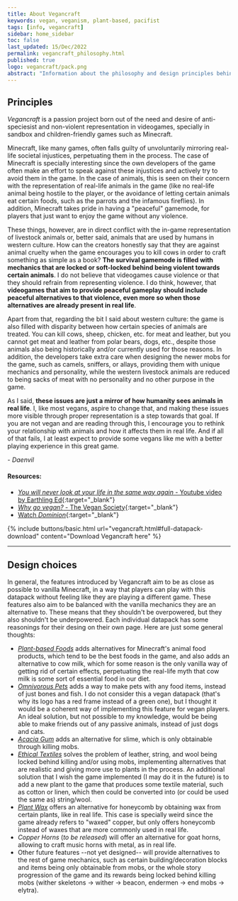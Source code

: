 ```yaml
---
title: About Vegancraft
keywords: vegan, veganism, plant-based, pacifist
tags: [info, vegancraft]
sidebar: home_sidebar
toc: false
last_updated: 15/Dec/2022
permalink: vegancraft_philosophy.html
published: true
logo: vegancraft/pack.png
abstract: "Information about the philosophy and design principles behind the Vegancraft collection."
---
```


## Principles

*Vegancraft* is a passion project born out of the need and desire of anti-speciesist and non-violent representation in videogames, specially in sandbox and children-friendly games such as Minecraft.

Minecraft, like many games, often falls guilty of unvoluntarily mirroring real-life societal injustices, perpetuating them in the process. The case of Minecraft is specially interesting since the own developers of the game often make an effort to speak against these injustices and actively try to avoid them in the game. In the case of animals, this is seen on their concern with the representation of real-life animals in the game (like no real-life animal being hostile to the player, or the avoidance of letting certain animals eat certain foods, such as the parrots and the infamous fireflies). In addition, Minecraft takes pride in having a "peaceful" gamemode, for players that just want to enjoy the game without any violence.

These things, however, are in direct conflict with the in-game representation of livestock animals or, better said, animals that are used by humans in western culture. How can the creators honestly say that they are against animal cruelty when the game encourages you to kill cows in order to craft something as simple as a book? **The survival gamemode is filled with mechanics that are locked or soft-locked behind being violent towards certain animals**. I do not believe that videogames cause violence or that they should refrain from representing violence. I do think, however, that **videogames that aim to provide peaceful gameplay should include peaceful alternatives to that violence, even more so when those alternatives are already present in real life**.

Apart from that, regarding the bit I said about western culture: the game is also filled with disparity between how certain species of animals are treated. You can kill cows, sheep, chicken, etc. for meat and leather, but you cannot get meat and leather from polar bears, dogs, etc., despite those animals also being historically and/or currently used for those reasons. In addition, the developers take extra care when designing the newer mobs for the game, such as camels, sniffers, or allays, providing them with unique mechanics and personality, while the western livestock animals are reduced to being sacks of meat with no personality and no other purpose in the game.

As I said, **these issues are just a mirror of how humanity sees animals in real life**. I, like most vegans, aspire to change that, and making these issues more visible through proper representation is a step towards that goal. If you are not vegan and are reading through this, I encourage you to rethink your relationship with animals and how it affects them in real life. And if all of that fails, I at least expect to provide some vegans like me with a better playing experience in this great game.

\- *Daenvil*

#### Resources:

- [_You will never look at your life in the same way again_ - Youtube video by Earthling Ed](https://youtu.be/Z3u7hXpOm58){:target="_blank"}
- [_Why go vegan?_ - The Vegan Society](https://www.vegansociety.com/go-vegan/why-go-vegan){:target="_blank"}
- [Watch _Dominion_](https://watchdominion.org/){:target="_blank"}

{% include buttons/basic.html url="vegancraft.html#full-datapack-download" content="Download Vegancraft here" %}

***

## Design choices

In general, the features introduced by Vegancraft aim to be as close as possible to vanilla Minecraft, in a way that players can play with this datapack without feeling like they are playing a different game. These features also aim to be balanced with the vanilla mechanics they are an alternative to. These means that they shouldn't be overpowered, but they also shouldn't be underpowered. Each individual datapack has some reasonings for their desing on their own page. Here are just some general thoughts:

- _[Plant-based Foods](plant-based_foods.html#reasoning-for-the-recipes)_ adds alternatives for Minecraft's animal food products, which tend to be the best foods in the game, and also adds an alternative to cow milk, which for some reason is the only vanilla way of getting rid of certain effects, perpetuating the real-life myth that cow milk is some sort of essential food in our diet.
- _[Omnivorous Pets](omnivorous_pets.html)_ adds a way to make pets with any food items, instead of just bones and fish. I do not consider this a vegan datapack (that's why its logo has a red frame instead of a green one), but I thought it would be a coherent way of implementing this feature for vegan players. An ideal solution, but not possible to my knowledge, would be being able to make friends out of any passive animals, instead of just dogs and cats.
- _[Acacia Gum](acacia_gum.html#reasoning)_ adds an alternative for slime, which is only obtainable through killing mobs.
- _[Ethical Textiles](ethical_textiles.html#reasoning-for-the-recipes)_ solves the problem of leather, string, and wool being locked behind killing and/or using mobs, implementing alternatives that are realistic and giving more use to plants in the process. An additional solution that I wish the game implemented (I may do it in the future) is to add a new plant to the game that produces some textile material, such as cotton or linen, which then could be converted into (or could be used the same as) string/wool.
- _[Plant Wax](plant_wax.html#reasoning-for-the-recipes)_ offers an alternative for honeycomb by obtaining wax from certain plants, like in real life. This case is specially weird since the game already refers to "waxed" copper, but only offers honeycomb instead of waxes that are more commonly used in real life.
- _Copper Horns_ (*to be released*) will offer an alternative for goat horns, allowing to craft music horns with metal, as in real life.
- Other future features --not yet designed-- will provide alternatives to the rest of game mechanics, such as certain building/decoration blocks and items being only obtainable from mobs, or the whole story progression of the game and its rewards being locked behind killing mobs (wither skeletons -> wither -> beacon, endermen -> end mobs -> elytra).
